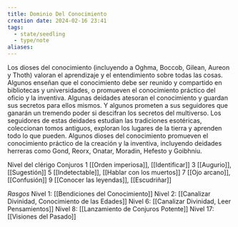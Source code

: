 ```yaml
---
title: Dominio Del Conocimiento
creation date: 2024-02-16 23:41
tags:
  - state/seedling
  - type/note
aliases:
---
```

Los dioses del conocimiento (incluyendo a Oghma, Boccob, Gilean, Aureon y Thoth) valoran el
aprendizaje y el entendimiento sobre todas las cosas. Algunos enseñan que el conocimiento debe
ser reunido y compartido en bibliotecas y universidades, o promueven el conocimiento práctico del oficio y la inventiva. Algunas deidades atesoran el conocimiento y guardan sus secretos para ellos mismos. Y algunos prometen a sus seguidores que ganarán un tremendo poder si descifran los secretos del multiverso. Los seguidores de estas deidades estudian las tradiciones esotéricas, coleccionan tomos antiguos, exploran los lugares de la tierra y aprenden todo lo que pueden. Algunos dioses del conocimiento promueven el conocimiento práctico de la creación y la inventiva, incluyendo deidades herreras como Gond, Reorx, Onatar, Moradin, Hefesto y Goibhniu.


Nivel del clérigo              Conjuros
       1                             [[Orden imperiosa]], [[Identificar]]
       3                            [[Augurio]], [[Sugestión]]
       5                            [[Indetectable]], [[Hablar con los muertos]]
       7                            [[Ojo arcano]], [[Confusión]]
       9                            [[Conocer las leyendas]], [[Escudriñar]]



*Rasgos*
Nivel 1: [[Bendiciones del Conocimiento]]
Nivel 2: [[Canalizar Divinidad, Conocimiento de las Edades]]
Nivel 6: [[Canalizar Divinidad, Leer Pensamientos]]
Nivel 8: [[Lanzamiento de Conjuros Potente]]
Nivel 17: [[Visiones del Pasado]]